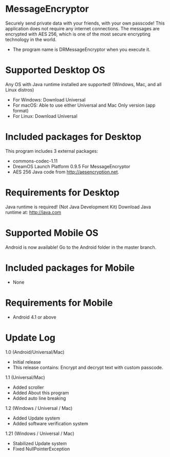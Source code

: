 # MessageEncryptor
Securely send private data with your friends, with your own passcode!
This application does not require any internet connections.
The messages are encrypted with AES 256, which is one of the most secure encrypting technology in the world.
* The program name is DRMessageEncryptor when you execute it.

# Supported Desktop OS
Any OS with Java runtime installed are supported! (Windows, Mac, and all Linux distros)
- For Windows: Download Universal
- For macOS: Able to use either Universal and Mac Only version (app format)
- For Linux: Download Universal

# Included packages for Desktop
This program includes 3 external packages:
- commons-codec-1.11
- DreamOS Launch Platform 0.9.5 For MessageEncryptor
- AES 256 Java code from http://aesencryption.net.

# Requirements for Desktop
Java runtime is required! (Not Java Development Kit)
Download Java runtime at: http://java.com

# Supported Mobile OS
Android is now available!
Go to the Android folder in the master branch.

# Included packages for Mobile
- None

# Requirements for Mobile
- Android 4.1 or above

# Update Log
1.0 (Android/Universal/Mac)
- Initial release
- This release contains: Encrypt and decrypt text with custom passcode.

1.1 (Universal/Mac)
- Added scroller
- Added About this program
- Added auto line breaking

1.2 (Windows / Universal / Mac)
- Added Update system
- Added software verification system

1.21 (Windows / Universal / Mac)
- Stabilized Update system
- Fixed NullPointerException
